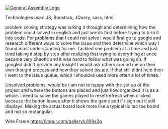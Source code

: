 [![General Assembly Logo](https://camo.githubusercontent.com/1a91b05b8f4d44b5bbfb83abac2b0996d8e26c92/687474703a2f2f692e696d6775722e636f6d2f6b6538555354712e706e67)](https://generalassemb.ly/education/web-development-immersive)

Technologies used JS, Boostrap, JQuery, sass, html.

problem solving strategy was talking it through and determining how the problem could solved in english and just words first before trying to turn it into code.
For problems that I could not solve I would first go to google and research different ways to solve the issue and then determine which way I found most understanding for me. Tackled one problem at a time and just tried taking it step by step after realizing that trying to everything at once became very chaotic and it was hard to follow what was going on. If googled didn't provide any insight I would ask others around me on their own thought process and how they solved issues.
If that still didnt help then I went to the issue queue, which I shouldve used more often a lot of times.

Unsolved problems, would be i am not to happy with the set up of the project and where the buttons are placed and just how organized it is as a whole. I need to solve the games played to reset/refresh when clicked because the button leaves after it shows the game and if i sign out it still displays. Making the actual board look more like a typical tic tac toe board and not so rectangular.


Wire Frame
https://imgur.com/gallery/u109x2g
